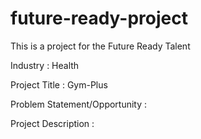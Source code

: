 # future-ready-project
This is a project for the Future Ready Talent

Industry : Health

Project Title : Gym-Plus

Problem Statement/Opportunity : 


Project Description : 
